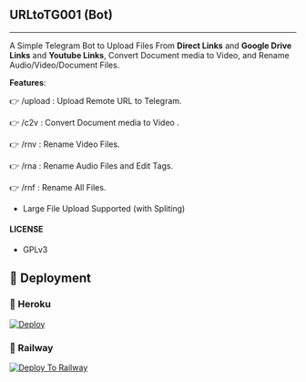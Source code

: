 ## URLtoTG001 (Bot)
---

A Simple Telegram Bot to Upload Files From **Direct Links** and **Google Drive Links** and **Youtube Links**, Convert Document media to Video, and Rename Audio/Video/Document Files.

**Features**:

👉 /upload : Upload Remote URL to Telegram.

👉 /c2v : Convert Document media to Video .

👉 /rnv : Rename Video Files.

👉 /rna : Rename Audio Files and Edit Tags.

👉 /rnf : Rename All Files.

- Large File Upload Supported (with Spliting)

#### LICENSE
- GPLv3

## 🚀 Deployment

### 💜 Heroku

[![Deploy](https://www.herokucdn.com/deploy/button.svg)](https://heroku.com/deploy?template=https://github.com/Christ0evans/URLtoTG001.git)

### 💜 Railway

[![Deploy To Railway](https://railway.app/button.svg)](https://railway.app/new/template?template=https://github.com/prxpostern/URLtoTG001&envs=API_ID,API_HASH,BOT_TOKEN)
